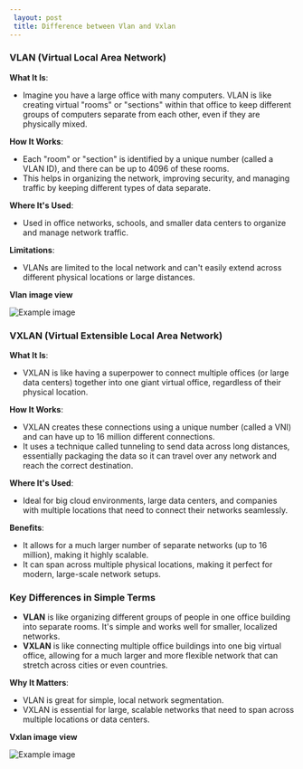 ```yaml
---
 layout: post
 title: Difference between Vlan and Vxlan
---
```



### VLAN (Virtual Local Area Network)

**What It Is**:
- Imagine you have a large office with many computers. VLAN is like creating virtual "rooms" or "sections" within that office to keep different groups of computers separate from each other, even if they are physically mixed.

**How It Works**:
- Each "room" or "section" is identified by a unique number (called a VLAN ID), and there can be up to 4096 of these rooms.
- This helps in organizing the network, improving security, and managing traffic by keeping different types of data separate.

**Where It's Used**:
- Used in office networks, schools, and smaller data centers to organize and manage network traffic.

**Limitations**:
- VLANs are limited to the local network and can't easily extend across different physical locations or large distances.


**Vlan image view**

![Example image](https://henyxia.github.io/vlan-example.gif)



### VXLAN (Virtual Extensible Local Area Network)

**What It Is**:
- VXLAN is like having a superpower to connect multiple offices (or large data centers) together into one giant virtual office, regardless of their physical location.

**How It Works**:
- VXLAN creates these connections using a unique number (called a VNI) and can have up to 16 million different connections.
- It uses a technique called tunneling to send data across long distances, essentially packaging the data so it can travel over any network and reach the correct destination.

**Where It's Used**:
- Ideal for big cloud environments, large data centers, and companies with multiple locations that need to connect their networks seamlessly.

**Benefits**:
- It allows for a much larger number of separate networks (up to 16 million), making it highly scalable.
- It can span across multiple physical locations, making it perfect for modern, large-scale network setups.

### Key Differences in Simple Terms

- **VLAN** is like organizing different groups of people in one office building into separate rooms. It's simple and works well for smaller, localized networks.
- **VXLAN** is like connecting multiple office buildings into one big virtual office, allowing for a much larger and more flexible network that can stretch across cities or even countries.

**Why It Matters**:
- VLAN is great for simple, local network segmentation.
- VXLAN is essential for large, scalable networks that need to span across multiple locations or data centers.



**Vxlan image view**


![Example image](https://www.juniper.net/content/dam/www/assets/images/us/en/research-topics/what-is/diagram-what-is-vx-wan-2.jpg)
